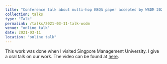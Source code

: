 ```yaml
---
title: "Conference talk about multi-hop KBQA paper accepted by WSDM 2021"
collection: talks
type: "Talk"
permalink: /talks/2021-03-11-talk-wsdm
venue: "online talk"
date: 2021-03-11
location: "online talk"
---
```


This work was done when I visited Singpore Management University. I give a oral talk on our work. The video can be found at [here](https://vimeo.com/518921912).
